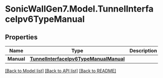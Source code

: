 # SonicWallGen7.Model.TunnelInterfaceIpv6TypeManual

## Properties

Name | Type | Description | Notes
------------ | ------------- | ------------- | -------------
**Manual** | [**TunnelInterfaceIpv6TypeManualManual**](TunnelInterfaceIpv6TypeManualManual.md) |  | [optional] 

[[Back to Model list]](../README.md#documentation-for-models) [[Back to API list]](../README.md#documentation-for-api-endpoints) [[Back to README]](../README.md)

